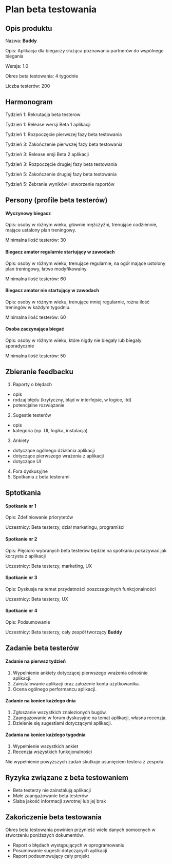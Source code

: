 # Plan beta testowania

## Opis produktu

Nazwa: **Buddy**

Opis: Aplikacja dla biegaczy służąca poznawaniu
partnerów do wspólnego biegania

Wersja: 1.0

Okres beta testowania: 4 tygodnie

Liczba testerów: 200

## Harmonogram

Tydzień 1: Rekrutacja beta testerow

Tydzień 1: Release wersji Beta 1 aplikacji

Tydzień 1: Rozpoczęcie pierwszej fazy beta testowania

Tydzień 3: Zakończenie pierwszej fazy beta testowania

Tydzień 3: Release ersji Beta 2 aplikacji

Tydzień 3: Rozpoczęcie drugiej fazy beta testowania

Tydzień 5: Zakończenie drugiej fazy beta testowania

Tydzień 5: Zebranie wyników i stworzenie raportów

## Persony (profile beta testerów)

#### Wyczynowy biegacz

Opis: osoby w różnym wieku, głównie mężczyźni, trenujące codziennie, mające ustalony plan treningowy.

Minimalna ilość testerów: 30

#### Biegacz amator regularnie startujący w zawodach

Opis: osoby w różnym wieku, trenujące regularnie, na ogół mające ustolony plan treningowy, łatwo modyfikowalny.

Minimalna ilość testerów: 60

#### Biegacz amator nie startujący w zawodach

Opis: osoby w różnym wieku, trenujące mniej regularnie, rożna ilość treningów w każdym tygodniu.

Minimalna ilość testerów: 60

#### Osoba zaczynająca biegać

Opis: osoby w różnym wieku, które nigdy nie biegały lub biegaly sporadycznie

Minimalna ilość testerów: 50

## Zbieranie feedbacku

1. Raporty o błędach

* opis
* rodzaj błędu (krytyczny, błąd w interfejsie, w logice, itd)
* potencjalne rozwiązanie

2. Sugestie testerów

* opis
* kategoria (np. UI, logika, instalacja)

3. Ankiety

* dotyczące ogólnego działania aplikacji
* dotyczące pierwszego wrażenia z aplikacji
* dotyczące UI

4. Fora dyskusyjne
5. Spotkania z beta testerami

## Sptotkania

#### Spotkanie nr 1

Opis: Zdefiniowanie priorytetów

Uczestnicy: Beta testerzy, dział marketingu, programiści

#### Spotkanie nr 2

Opis: Pięcioro wybranych beta testerów będzie na spotkaniu pokazywać jak korzysta z aplikacji

Uczestnicy: Beta testerzy, marketing, UX

#### Spotkanie nr 3

Opis: Dyskusja na temat przydatności poszczegolnych funkcjonalności

Uczestnicy: Beta testerzy, UX

#### Spotkanie nr 4

Opis: Podsumowanie

Uczestnicy: Beta testerzy, cały zespół tworzący **Buddy**

## Zadanie beta testerów

#### Zadanie na pierwsz tydzień

1. Wypelnienie ankiety dotyczącej pierwszego wrażenia odnośnie aplikacji.
2. Zainstalowanie aplikacji oraz założenie konta użytkowanika.
3. Ocena ogólnego performancu aplikacji.

#### Zadanie na koniec każdego dnia

1. Zgłoszanie wszystkich znalezionych bugów.
2. Zaangażowanie w forum dyskusyjne na temat aplikacji, własna recenzja.
3. Dzielenie się sugestiami dotyczącymi aplikacji.

#### Zadania na koniec każdego tygodnia

1. Wypełnienie wszystkich ankiet
2. Recenzja wszystkich funkcjonalności

Nie wypełnienie powyższych zadań skutkuje usunięciem testera z zespołu.

## Ryzyka związane z beta testowaniem

* Beta testerzy nie zainstalują aplikacji
* Małe zaangażowanie beta testerów
* Slaba jakość informacji zwrotnej lub jej brak

## Zakończenie beta testowania

Okres beta testowania powinien przynieść wiele danych pomocnych w stworzeniu poniższych dokumentów.

* Raport o błędach występujących w oprogramowaniu
* Posumowanie sugestii dotyczących aplikacji
* Raport podsumowujący cały projekt
